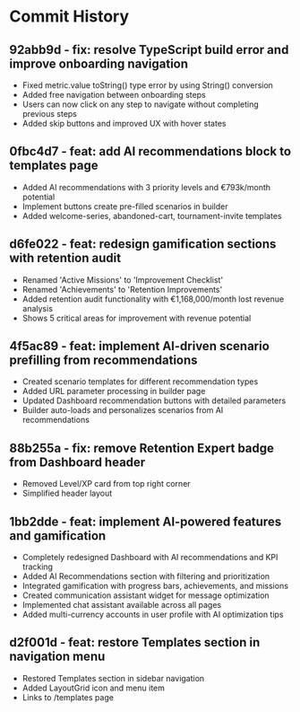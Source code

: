 # Commit History

## 92abb9d - fix: resolve TypeScript build error and improve onboarding navigation
- Fixed metric.value toString() type error by using String() conversion
- Added free navigation between onboarding steps
- Users can now click on any step to navigate without completing previous steps
- Added skip buttons and improved UX with hover states

## 0fbc4d7 - feat: add AI recommendations block to templates page
- Added AI recommendations with 3 priority levels and €793k/month potential
- Implement buttons create pre-filled scenarios in builder
- Added welcome-series, abandoned-cart, tournament-invite templates

## d6fe022 - feat: redesign gamification sections with retention audit
- Renamed 'Active Missions' to 'Improvement Checklist'
- Renamed 'Achievements' to 'Retention Improvements'
- Added retention audit functionality with €1,168,000/month lost revenue analysis
- Shows 5 critical areas for improvement with revenue potential

## 4f5ac89 - feat: implement AI-driven scenario prefilling from recommendations
- Created scenario templates for different recommendation types
- Added URL parameter processing in builder page
- Updated Dashboard recommendation buttons with detailed parameters
- Builder auto-loads and personalizes scenarios from AI recommendations

## 88b255a - fix: remove Retention Expert badge from Dashboard header
- Removed Level/XP card from top right corner  
- Simplified header layout

## 1bb2dde - feat: implement AI-powered features and gamification
- Completely redesigned Dashboard with AI recommendations and KPI tracking
- Added AI Recommendations section with filtering and prioritization
- Integrated gamification with progress bars, achievements, and missions
- Created communication assistant widget for message optimization
- Implemented chat assistant available across all pages
- Added multi-currency accounts in user profile with AI optimization tips

## d2f001d - feat: restore Templates section in navigation menu
- Restored Templates section in sidebar navigation
- Added LayoutGrid icon and menu item
- Links to /templates page
